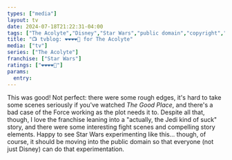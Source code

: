 ```yaml
---
types: ["media"]
layout: tv
date: 2024-07-18T21:22:31-04:00
tags: ["The Acolyte","Disney","Star Wars","public domain","copyright","intellectual property"]
title: "📺 tvblog: ❤️❤️❤️❤️🖤 for The Acolyte"
media: ["tv"]
series: ["The Acolyte"]
franchise: ["Star Wars"]
ratings: ["❤️❤️❤️❤️🖤"]
params:
  entry:
---
```

This was good! Not perfect: there were some rough edges, it's hard to take some scenes seriously if you've watched *The Good Place*, and there's a bad case of the Force working as the plot needs it to. Despite all that, though, I love the franchise leaning into a "actually, the Jedi kind of suck" story, and there were some interesting fight scenes and compelling story elements. Happy to see Star Wars experimenting like this... though, of course, it should be moving into the public domain so that everyone (not just Disney) can do that experimentation.
